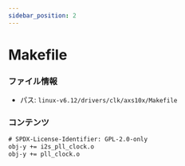 ```yaml
---
sidebar_position: 2
---
```

# Makefile

### ファイル情報

- パス: `linux-v6.12/drivers/clk/axs10x/Makefile`

### コンテンツ

```txt
# SPDX-License-Identifier: GPL-2.0-only
obj-y += i2s_pll_clock.o
obj-y += pll_clock.o

```

